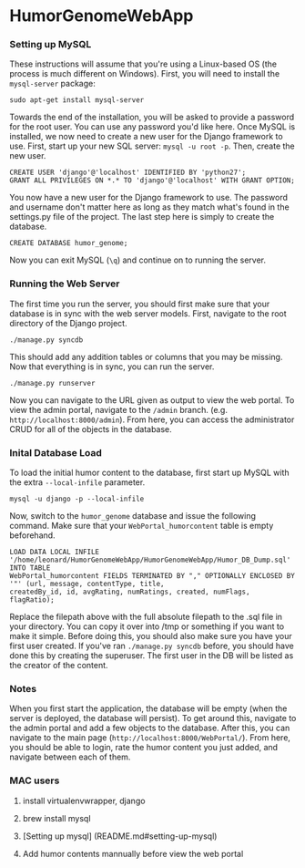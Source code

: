 HumorGenomeWebApp
=================
### Setting up MySQL
These instructions will assume that you're using a Linux-based OS (the process is much different on Windows). First,
you will need to install the `mysql-server` package:

`sudo apt-get install mysql-server`

Towards the end of the installation, you will be asked to provide a password for the root user. You can use any password
you'd like here. Once MySQL is installed, we now need to create a new user for the Django framework to use. First, start
up your new SQL server: `mysql -u root -p`. Then, create the new user.

```
CREATE USER 'django'@'localhost' IDENTIFIED BY 'python27';
GRANT ALL PRIVILEGES ON *.* TO 'django'@'localhost' WITH GRANT OPTION;
```

You now have a new user for the Django framework to use. The password and username don't matter here as long as they
match what's found in the settings.py file of the project. The last step here is simply to create the database.

`CREATE DATABASE humor_genome;`

Now you can exit MySQL (`\q`) and continue on to running the server.

### Running the Web Server
The first time you run the server, you should first make sure that your database is in sync with the web server models.
First, navigate to the root directory of the Django project.

`./manage.py syncdb`

This should add any addition tables or columns that you may be missing. Now that everything is in sync, you can run the
server.

`./manage.py runserver`

Now you can navigate to the URL given as output to view the web portal. To view the admin portal, navigate to the `/admin`
branch. (e.g. `http://localhost:8000/admin`). From here, you can access the administrator CRUD for all of the objects
in the database.

### Inital Database Load

To load the initial humor content to the database, first start up MySQL with the extra 	`--local-infile` parameter.

`mysql -u django -p --local-infile`

Now, switch to the `humor_genome` database and issue the following command. Make sure that your `WebPortal_humorcontent` table
is empty beforehand.

```
LOAD DATA LOCAL INFILE '/home/leonard/HumorGenomeWebApp/HumorGenomeWebApp/Humor_DB_Dump.sql' INTO TABLE
WebPortal_humorcontent FIELDS TERMINATED BY "," OPTIONALLY ENCLOSED BY '"' (url, message, contentType, title, 
createdBy_id, id, avgRating, numRatings, created, numFlags, flagRatio);
```

Replace the filepath above with the full absolute filepath to the .sql file in your directory. You can copy it over into /tmp
or something if you want to make it simple. Before doing this, you should also make sure you have your first user created. If
you've ran `./manage.py syncdb` before, you should have done this by creating the superuser. The first user in the DB will be
listed as the creator of the content.

### Notes

When you first start the application, the database will be empty (when the server is deployed, the database will persist).
To get around this, navigate to the admin portal and add a few objects to the database. After this, you can navigate to 
the main page (`http://localhost:8000/WebPortal/`). From here, you should be able to login, rate the humor content you just 
added, and navigate between each of them.

### MAC users

1. install virtualenvwrapper, django

2. brew install mysql

3. [Setting up mysql] (README.md#setting-up-mysql)

4. Add humor contents mannually before view the web portal

